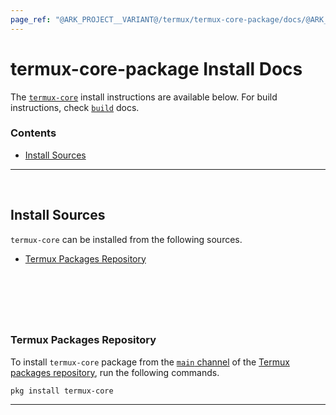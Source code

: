 ```yaml
---
page_ref: "@ARK_PROJECT__VARIANT@/termux/termux-core-package/docs/@ARK_DOC__VERSION@/install/index.md"
---
```


# termux-core-package Install Docs

<!-- @ARK_DOCS__HEADER_PLACEHOLDER@ -->

The [`termux-core`](https://github.com/termux/termux-core-package) install instructions are available below. For build instructions, check [`build`](../developer/build/index.md) docs.

### Contents

- [Install Sources](#install-sources)

---

&nbsp;





## Install Sources

`termux-core` can be installed from the following sources.

- [Termux Packages Repository](#termux-packages-repository)

## &nbsp;

&nbsp;



### Termux Packages Repository

To install `termux-core` package from the [`main` channel](https://github.com/termux/termux-packages/blob/master/packages/termux-core/build.sh) of the [Termux packages repository](https://packages.termux.dev), run the following commands.

```shell
pkg install termux-core
```

---

&nbsp;
